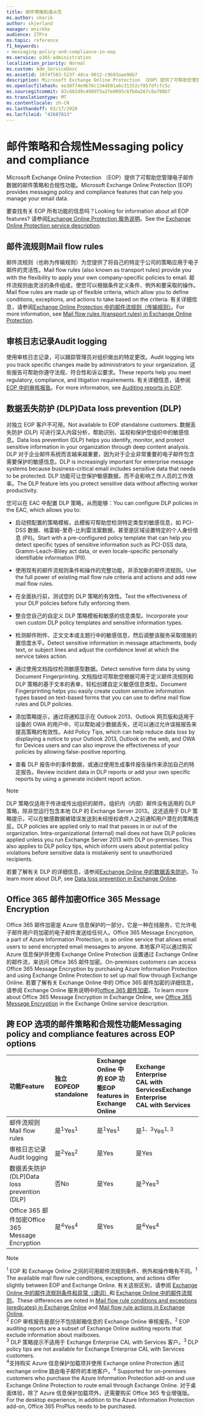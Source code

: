 ```yaml
---
title: 邮件策略和遵从性
ms.author: sharik
author: skjerland
manager: mnirkhe
audience: ITPro
ms.topic: reference
f1_keywords:
- messaging-policy-and-compliance-in-eop
ms.service: o365-administration
localization_priority: Normal
ms.custom: Adm_ServiceDesc
ms.assetid: 1074f583-523f-4dca-9012-c9b93aae96b7
description: Microsoft Exchange Online Protection （EOP）提供了可帮助您管理电子邮件数据的邮件策略和合规性功能。
ms.openlocfilehash: ee30f74e9b76c1344b91a6c31352cf857dfcfc5c
ms.sourcegitcommit: 83c602d9c498df5a2fe0095c6fb0a267c8a708b7
ms.translationtype: MT
ms.contentlocale: zh-CN
ms.lasthandoff: 03/17/2020
ms.locfileid: "42687813"
---
```

# <a name="messaging-policy-and-compliance"></a><span data-ttu-id="c52b9-103">邮件策略和合规性</span><span class="sxs-lookup"><span data-stu-id="c52b9-103">Messaging policy and compliance</span></span>

<span data-ttu-id="c52b9-104">Microsoft Exchange Online Protection （EOP）提供了可帮助您管理电子邮件数据的邮件策略和合规性功能。</span><span class="sxs-lookup"><span data-stu-id="c52b9-104">Microsoft Exchange Online Protection (EOP) provides messaging policy and compliance features that can help you manage your email data.</span></span>

<span data-ttu-id="c52b9-105">要查找有关 EOP 所有功能的信息吗？</span><span class="sxs-lookup"><span data-stu-id="c52b9-105">Looking for information about all EOP features?</span></span> <span data-ttu-id="c52b9-106">请参阅[Exchange Online Protection 服务说明](exchange-online-protection-service-description.md)。</span><span class="sxs-lookup"><span data-stu-id="c52b9-106">See the [Exchange Online Protection service description](exchange-online-protection-service-description.md).</span></span>

## <a name="mail-flow-rules"></a><span data-ttu-id="c52b9-107">邮件流规则</span><span class="sxs-lookup"><span data-stu-id="c52b9-107">Mail flow rules</span></span>

<span data-ttu-id="c52b9-108">邮件流规则（也称为传输规则）为您提供了将自己的特定于公司的策略应用于电子邮件的灵活性。</span><span class="sxs-lookup"><span data-stu-id="c52b9-108">Mail flow rules (also known as transport rules) provide you with the flexibility to apply your own company-specific policies to email.</span></span> <span data-ttu-id="c52b9-109">邮件流规则由灵活的条件组成，使您可以根据条件定义条件、例外和要采取的操作。</span><span class="sxs-lookup"><span data-stu-id="c52b9-109">Mail flow rules are made up of flexible criteria, which allow you to define conditions, exceptions, and actions to take based on the criteria.</span></span> <span data-ttu-id="c52b9-110">有关详细信息，请参阅[Exchange Online Protection 中的邮件流规则（传输规则）](https://docs.microsoft.com/microsoft-365/security/office-365-security/mail-flow-rules-transport-rules-0)。</span><span class="sxs-lookup"><span data-stu-id="c52b9-110">For more information, see [Mail flow rules (transport rules) in Exchange Online Protection](https://docs.microsoft.com/microsoft-365/security/office-365-security/mail-flow-rules-transport-rules-0).</span></span>

## <a name="audit-logging"></a><span data-ttu-id="c52b9-111">审核日志记录</span><span class="sxs-lookup"><span data-stu-id="c52b9-111">Audit logging</span></span>

<span data-ttu-id="c52b9-112">使用审核日志记录，可以跟踪管理员对组织做出的特定更改。</span><span class="sxs-lookup"><span data-stu-id="c52b9-112">Audit logging lets you track specific changes made by administrators to your organization.</span></span> <span data-ttu-id="c52b9-113">这些报告可帮助你遵守法规、符合性和诉讼要求。</span><span class="sxs-lookup"><span data-stu-id="c52b9-113">These reports help you meet regulatory, compliance, and litigation requirements.</span></span> <span data-ttu-id="c52b9-114">有关详细信息，请参阅[EOP 中的审核报告](https://docs.microsoft.com/microsoft-365/security/office-365-security/auditing-reports-in-eop)。</span><span class="sxs-lookup"><span data-stu-id="c52b9-114">For more information, see [Auditing reports in EOP](https://docs.microsoft.com/microsoft-365/security/office-365-security/auditing-reports-in-eop).</span></span>

## <a name="data-loss-prevention-dlp"></a><span data-ttu-id="c52b9-115">数据丢失防护 (DLP)</span><span class="sxs-lookup"><span data-stu-id="c52b9-115">Data loss prevention (DLP)</span></span>

<span data-ttu-id="c52b9-116">对独立 EOP 客户不可用。</span><span class="sxs-lookup"><span data-stu-id="c52b9-116">Not available to EOP standalone customers.</span></span> <span data-ttu-id="c52b9-117">数据丢失防护 (DLP) 可进行深入内容分析，帮助识别、监视和保护您组织中的敏感信息。</span><span class="sxs-lookup"><span data-stu-id="c52b9-117">Data loss prevention (DLP) helps you identify, monitor, and protect sensitive information in your organization through deep content analysis.</span></span> <span data-ttu-id="c52b9-118">DLP 对于企业邮件系统而言越来越重要，因为对于企业非常重要的电子邮件包含需要保护的敏感信息。</span><span class="sxs-lookup"><span data-stu-id="c52b9-118">DLP is increasingly important for enterprise message systems because business-critical email includes sensitive data that needs to be protected.</span></span> <span data-ttu-id="c52b9-119">DLP 功能可让您保护敏感数据，而不会影响工作人员的工作效率。</span><span class="sxs-lookup"><span data-stu-id="c52b9-119">The DLP feature lets you protect sensitive data without affecting worker productivity.</span></span>

<span data-ttu-id="c52b9-120">您可以在 EAC 中配置 DLP 策略，从而能够：</span><span class="sxs-lookup"><span data-stu-id="c52b9-120">You can configure DLP policies in the EAC, which allows you to:</span></span>

- <span data-ttu-id="c52b9-121">启动预配置的策略模板，此模板可帮助您检测特定类型的敏感信息，如 PCI-DSS 数据、格雷姆-里奇-比利雷法案数据，甚至是区域设置特定的个人身份信息 (PII)。</span><span class="sxs-lookup"><span data-stu-id="c52b9-121">Start with a pre-configured policy template that can help you detect specific types of sensitive information such as PCI-DSS data, Gramm-Leach-Bliley act data, or even locale-specific personally identifiable information (PII).</span></span>

- <span data-ttu-id="c52b9-122">使用现有的邮件流规则条件和操作的完整功能，并添加新的邮件流规则。</span><span class="sxs-lookup"><span data-stu-id="c52b9-122">Use the full power of existing mail flow rule criteria and actions and add new mail flow rules.</span></span>

- <span data-ttu-id="c52b9-123">在全面执行前，测试您的 DLP 策略的有效性。</span><span class="sxs-lookup"><span data-stu-id="c52b9-123">Test the effectiveness of your DLP policies before fully enforcing them.</span></span>

- <span data-ttu-id="c52b9-124">整合您自己的自定义 DLP 策略模板和敏感的信息类型。</span><span class="sxs-lookup"><span data-stu-id="c52b9-124">Incorporate your own custom DLP policy templates and sensitive information types.</span></span>

- <span data-ttu-id="c52b9-125">检测邮件附件、正文文本或主题行中的敏感信息，然后调整该服务采取措施的置信度水平。</span><span class="sxs-lookup"><span data-stu-id="c52b9-125">Detect sensitive information in message attachments, body text, or subject lines and adjust the confidence level at which the service takes action.</span></span>

- <span data-ttu-id="c52b9-126">通过使用文档指纹检测敏感型数据。</span><span class="sxs-lookup"><span data-stu-id="c52b9-126">Detect sensitive form data by using Document Fingerprinting.</span></span> <span data-ttu-id="c52b9-127">文档指纹可帮助您根据可用于定义邮件流规则和 DLP 策略的基于文本的表单，轻松创建自定义敏感信息类型。</span><span class="sxs-lookup"><span data-stu-id="c52b9-127">Document Fingerprinting helps you easily create custom sensitive information types based on text-based forms that you can use to define mail flow rules and DLP policies.</span></span>

- <span data-ttu-id="c52b9-128">添加策略提示，通过将通知显示在 Outlook 2013、Outlook 网页版和适用于设备的 OWA 的用户中，可以帮助减少数据丢失，还可以通过允许误报报告来提高策略的有效性。</span><span class="sxs-lookup"><span data-stu-id="c52b9-128">Add Policy Tips, which can help reduce data loss by displaying a notice to your Outlook 2013, Outlook on the web, and OWA for Devices users and can also improve the effectiveness of your policies by allowing false-positive reporting.</span></span>

- <span data-ttu-id="c52b9-129">查看 DLP 报告中的事件数据，或通过使用生成事件报告操作来添加自己的特定报告。</span><span class="sxs-lookup"><span data-stu-id="c52b9-129">Review incident data in DLP reports or add your own specific reports by using a generate incident report action.</span></span>

> [!NOTE]
> <span data-ttu-id="c52b9-p106">DLP 策略仅适用于传进或传出组织的邮件。组织内（内部）邮件没有适用的 DLP 策略，除非您运行包含本地 DLP 的 Exchange Server 2013。这还适用于 DLP 策略提示，可以在敏感数据被错误发送到未经授权收件人之前通知用户潜在的策略违反。</span><span class="sxs-lookup"><span data-stu-id="c52b9-p106">DLP policies are applied only to mail that passes in or out of the organization. Intra-organizational (internal) mail does not have DLP policies applied unless you run Exchange Server 2013 with DLP on-premises. This also applies to DLP policy tips, which inform users about potential policy violations before sensitive data is mistakenly sent to unauthorized recipients.</span></span>

<span data-ttu-id="c52b9-133">若要了解有关 DLP 的详细信息，请参阅[Exchange Online 中的数据丢失防护](https://docs.microsoft.com/exchange/security-and-compliance/data-loss-prevention/data-loss-prevention)。</span><span class="sxs-lookup"><span data-stu-id="c52b9-133">To learn more about DLP, see [Data loss prevention in Exchange Online](https://docs.microsoft.com/exchange/security-and-compliance/data-loss-prevention/data-loss-prevention).</span></span>

## <a name="office-365-message-encryption"></a><span data-ttu-id="c52b9-134">Office 365 邮件加密</span><span class="sxs-lookup"><span data-stu-id="c52b9-134">Office 365 Message Encryption</span></span>

<span data-ttu-id="c52b9-135">Office 365 邮件加密是 Azure 信息保护的一部分，它是一种在线服务，它允许电子邮件用户将加密的电子邮件发送给任何人。</span><span class="sxs-lookup"><span data-stu-id="c52b9-135">Office 365 Message Encryption, a part of Azure Information Protection, is an online service that allows email users to send encrypted email messages to anyone.</span></span> <span data-ttu-id="c52b9-136">本地客户可以通过购买 Azure 信息保护并使用 Exchange Online Protection 设置通过 Exchange Online 的邮件流，来访问 Office 365 邮件加密。</span><span class="sxs-lookup"><span data-stu-id="c52b9-136">On-premises customers can access Office 365 Message Encryption by purchasing Azure Information Protection and using Exchange Online Protection to set up mail flow through Exchange Online.</span></span> <span data-ttu-id="c52b9-137">若要了解有关 Exchange Online 中的 Office 365 邮件加密的详细信息，请参阅 Exchange Online 服务说明中的[office 365 邮件加密](../exchange-online-service-description/message-policy-and-compliance.md#office-365-message-encryption)。</span><span class="sxs-lookup"><span data-stu-id="c52b9-137">To learn more about Office 365 Message Encryption in Exchange Online, see [Office 365 Message Encryption](../exchange-online-service-description/message-policy-and-compliance.md#office-365-message-encryption) in the Exchange Online service description.</span></span>

## <a name="messaging-policy-and-compliance-features-across-eop-options"></a><span data-ttu-id="c52b9-138">跨 EOP 选项的邮件策略和合规性功能</span><span class="sxs-lookup"><span data-stu-id="c52b9-138">Messaging policy and compliance features across EOP options</span></span>

|<span data-ttu-id="c52b9-139">**功能**</span><span class="sxs-lookup"><span data-stu-id="c52b9-139">**Feature**</span></span>|<span data-ttu-id="c52b9-140">**独立 EOP**</span><span class="sxs-lookup"><span data-stu-id="c52b9-140">**EOP standalone**</span></span>|<span data-ttu-id="c52b9-141">**Exchange Online 中<br/>的 EOP 功能**</span><span class="sxs-lookup"><span data-stu-id="c52b9-141">**EOP features in <br/> Exchange Online**</span></span>|<span data-ttu-id="c52b9-142">**Exchange Enterprise <br/> CAL with Services**</span><span class="sxs-lookup"><span data-stu-id="c52b9-142">**Exchange Enterprise <br/> CAL with Services**</span></span>|
|:-----|:-----|:-----|:-----|
|<span data-ttu-id="c52b9-143">邮件流规则</span><span class="sxs-lookup"><span data-stu-id="c52b9-143">Mail flow rules</span></span>|<span data-ttu-id="c52b9-144">是<sup>1</sup></span><span class="sxs-lookup"><span data-stu-id="c52b9-144">Yes<sup>1</sup></span></span>|<span data-ttu-id="c52b9-145">是<sup>1</sup></span><span class="sxs-lookup"><span data-stu-id="c52b9-145">Yes<sup>1</sup></span></span>|<span data-ttu-id="c52b9-146">是<sup>1、3</sup></span><span class="sxs-lookup"><span data-stu-id="c52b9-146">Yes<sup>1, 3</sup></span></span>|
|<span data-ttu-id="c52b9-147">审核日志记录</span><span class="sxs-lookup"><span data-stu-id="c52b9-147">Audit logging</span></span>|<span data-ttu-id="c52b9-148">是<sup>2</sup></span><span class="sxs-lookup"><span data-stu-id="c52b9-148">Yes<sup>2</sup></span></span>|<span data-ttu-id="c52b9-149">是</span><span class="sxs-lookup"><span data-stu-id="c52b9-149">Yes</span></span>|<span data-ttu-id="c52b9-150">是</span><span class="sxs-lookup"><span data-stu-id="c52b9-150">Yes</span></span>|
|<span data-ttu-id="c52b9-151">数据丢失防护 (DLP)</span><span class="sxs-lookup"><span data-stu-id="c52b9-151">Data loss prevention (DLP)</span></span>|<span data-ttu-id="c52b9-152">否</span><span class="sxs-lookup"><span data-stu-id="c52b9-152">No</span></span>|<span data-ttu-id="c52b9-153">是</span><span class="sxs-lookup"><span data-stu-id="c52b9-153">Yes</span></span>|<span data-ttu-id="c52b9-154">是<sup>3</sup></span><span class="sxs-lookup"><span data-stu-id="c52b9-154">Yes<sup>3</sup></span></span>|
|<span data-ttu-id="c52b9-155">Office 365 邮件加密</span><span class="sxs-lookup"><span data-stu-id="c52b9-155">Office 365 Message Encryption</span></span>|<span data-ttu-id="c52b9-156">是<sup>4</sup></span><span class="sxs-lookup"><span data-stu-id="c52b9-156">Yes<sup>4</sup></span></span>|<span data-ttu-id="c52b9-157">是</span><span class="sxs-lookup"><span data-stu-id="c52b9-157">Yes</span></span>|<span data-ttu-id="c52b9-158">是<sup>4</sup></span><span class="sxs-lookup"><span data-stu-id="c52b9-158">Yes<sup>4</sup></span></span>|

> [!NOTE]
> <span data-ttu-id="c52b9-159"><sup>1</sup> EOP 和 Exchange Online 之间的可用邮件流规则条件、例外和操作略有不同。</span><span class="sxs-lookup"><span data-stu-id="c52b9-159"><sup>1</sup> The available mail flow rule conditions, exceptions, and actions differ slightly between EOP and Exchange Online.</span></span> <span data-ttu-id="c52b9-160">有关这些区别，请参阅 [Exchange Online 中的邮件流规则条件和异常（谓词）](https://docs.microsoft.com/Exchange/security-and-compliance/mail-flow-rules/conditions-and-exceptions)和 [Exchange Online 中的邮件流规则](https://docs.microsoft.com/Exchange/security-and-compliance/mail-flow-rules/mail-flow-rule-actions)。</span><span class="sxs-lookup"><span data-stu-id="c52b9-160">These differences are noted in [Mail flow rule conditions and exceptions (predicates) in Exchange Online](https://docs.microsoft.com/Exchange/security-and-compliance/mail-flow-rules/conditions-and-exceptions) and [Mail flow rule actions in Exchange Online](https://docs.microsoft.com/Exchange/security-and-compliance/mail-flow-rules/mail-flow-rule-actions).</span></span> <br/>
> <span data-ttu-id="c52b9-161"><sup>2</sup> EOP 审核报告是部分不包括邮箱信息的 Exchange Online 审核报告。</span><span class="sxs-lookup"><span data-stu-id="c52b9-161"><sup>2</sup> EOP auditing reports are a subset of Exchange Online auditing reports that exclude information about mailboxes.</span></span> <br/>
> <span data-ttu-id="c52b9-162"><sup>3</sup> DLP 策略提示不适用于 Exchange Enterprise CAL with Services 客户。</span><span class="sxs-lookup"><span data-stu-id="c52b9-162"><sup>3</sup> DLP policy tips are not available for Exchange Enterprise CAL with Services customers.</span></span> <br/>
> <span data-ttu-id="c52b9-163"><sup>4</sup>支持购买 Azure 信息保护加载项并使用 Exchange online Protection 通过 exchange online 路由电子邮件的本地客户。</span><span class="sxs-lookup"><span data-stu-id="c52b9-163"><sup>4</sup> Supported for on-premises customers who purchase the Azure Information Protection add-on and use Exchange Online Protection to route email through Exchange Online.</span></span> <span data-ttu-id="c52b9-164">对于桌面体验，除了 Azure 信息保护加载项外，还需要购买 Office 365 专业增强版。</span><span class="sxs-lookup"><span data-stu-id="c52b9-164">For the desktop experience, in addition to the Azure Information Protection add-on, Office 365 ProPlus needs to be purchased.</span></span> <br/>
